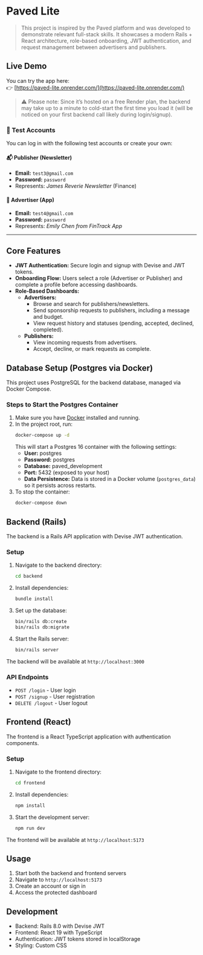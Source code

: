 # Paved Lite

> This project is inspired by the Paved platform and was developed to demonstrate relevant full-stack skills. It showcases a modern Rails + React architecture, role-based onboarding, JWT authentication, and request management between advertisers and publishers.

## Live Demo

You can try the app here:  
👉 [https://paved-lite.onrender.com/](https://paved-lite.onrender.com/)

> ⚠️ Please note: Since it’s hosted on a free Render plan, the backend may take up to a minute to cold-start the first time you load it (will be noticed on your first backend call likely during login/signup).

### 🔑 Test Accounts

You can log in with the following test accounts or create your own:

#### 📬 Publisher (Newsletter)

- **Email:** `test3@gmail.com`
- **Password:** `password`
- Represents: _James Reverie Newsletter_ (Finance)

#### 📣 Advertiser (App)

- **Email:** `test4@gmail.com`
- **Password:** `password`
- Represents: _Emily Chen from FinTrack App_

---

## Core Features

- **JWT Authentication:** Secure login and signup with Devise and JWT tokens.
- **Onboarding Flow:** Users select a role (Advertiser or Publisher) and complete a profile before accessing dashboards.
- **Role-Based Dashboards:**
  - **Advertisers:**
    - Browse and search for publishers/newsletters.
    - Send sponsorship requests to publishers, including a message and budget.
    - View request history and statuses (pending, accepted, declined, completed).
  - **Publishers:**
    - View incoming requests from advertisers.
    - Accept, decline, or mark requests as complete.

## Database Setup (Postgres via Docker)

This project uses PostgreSQL for the backend database, managed via Docker Compose.

### Steps to Start the Postgres Container

1. Make sure you have [Docker](https://www.docker.com/products/docker-desktop/) installed and running.
2. In the project root, run:
   ```bash
   docker-compose up -d
   ```
   This will start a Postgres 16 container with the following settings:
   - **User:** postgres
   - **Password:** postgres
   - **Database:** paved_development
   - **Port:** 5432 (exposed to your host)
   - **Data Persistence:** Data is stored in a Docker volume (`postgres_data`) so it persists across restarts.
3. To stop the container:
   ```bash
   docker-compose down
   ```

## Backend (Rails)

The backend is a Rails API application with Devise JWT authentication.

### Setup

1. Navigate to the backend directory:

   ```bash
   cd backend
   ```

2. Install dependencies:

   ```bash
   bundle install
   ```

3. Set up the database:

   ```bash
   bin/rails db:create
   bin/rails db:migrate
   ```

4. Start the Rails server:
   ```bash
   bin/rails server
   ```

The backend will be available at `http://localhost:3000`

### API Endpoints

- `POST /login` - User login
- `POST /signup` - User registration
- `DELETE /logout` - User logout

## Frontend (React)

The frontend is a React TypeScript application with authentication components.

### Setup

1. Navigate to the frontend directory:

   ```bash
   cd frontend
   ```

2. Install dependencies:

   ```bash
   npm install
   ```

3. Start the development server:
   ```bash
   npm run dev
   ```

The frontend will be available at `http://localhost:5173`

## Usage

1. Start both the backend and frontend servers
2. Navigate to `http://localhost:5173`
3. Create an account or sign in
4. Access the protected dashboard

## Development

- Backend: Rails 8.0 with Devise JWT
- Frontend: React 19 with TypeScript
- Authentication: JWT tokens stored in localStorage
- Styling: Custom CSS
